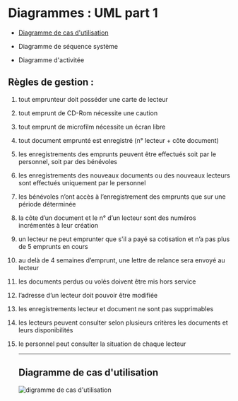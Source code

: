 # Diagrammes : UML part 1

+  [Diagramme de cas d'utilisation](#dac)

+ Diagramme de séquence système

+ Diagramme d'activitée

## Règles de gestion :

1. tout emprunteur doit posséder une carte de lecteur

2. tout emprunt de CD-Rom nécessite une caution

3. tout emprunt de microfilm nécessite un écran libre

4. tout document emprunté est enregistré (n° lecteur + côte document)

5. les enregistrements des emprunts peuvent être effectués soit par le personnel, soit par des bénévoles

6. les enregistrements des nouveaux documents ou des nouveaux lecteurs sont effectués uniquement par le personnel

7. les bénévoles n’ont accès à l’enregistrement des emprunts que sur une période déterminée

8. la côte d’un document et le n° d’un lecteur sont des numéros incrémentés à leur création

9. un lecteur ne peut emprunter que s'il a payé sa cotisation et n’a pas plus de 5 emprunts en cours

10. au delà de 4 semaines d’emprunt, une lettre de relance sera envoyé au lecteur

11. les documents perdus ou volés doivent être mis hors service

12. l’adresse d’un lecteur doit pouvoir être modifiée

13. les enregistrements lecteur et document ne sont pas supprimables

14. les lecteurs peuvent consulter selon plusieurs critères les documents et leurs disponibilités

15. le personnel peut consulter la situation de chaque lecteur

    _____

    ## <a id="dac">Diagramme de cas d'utilisation</a>

    ![digramme de cas d'utilisation]("./CDA-Uml/img/DCU.png")